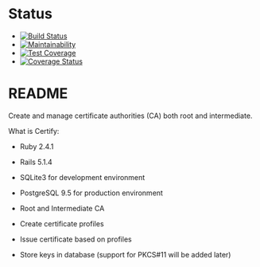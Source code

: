 # Status
- [![Build Status](https://travis-ci.org/fkonigy/certify.svg?branch=master)](https://travis-ci.org/fkonigy/certify)
- [![Maintainability](https://api.codeclimate.com/v1/badges/07ead6d44575f43f7f66/maintainability)](https://codeclimate.com/github/fkonigy/certify/maintainability)
- [![Test Coverage](https://api.codeclimate.com/v1/badges/07ead6d44575f43f7f66/test_coverage)](https://codeclimate.com/github/fkonigy/certify/test_coverage)
- [![Coverage Status](https://coveralls.io/repos/github/fkonigy/certify/badge.svg?branch=master)](https://coveralls.io/github/fkonigy/certify?branch=master)


# README

Create and manage certificate authorities (CA) both root and intermediate.

What is Certify:

* Ruby 2.4.1

* Rails 5.1.4

* SQLite3 for development environment

* PostgreSQL 9.5 for production environment

* Root and Intermediate CA

* Create certificate profiles

* Issue certificate based on profiles

* Store keys in database (support for PKCS#11 will be added later)
